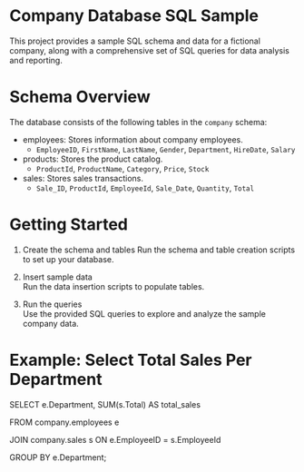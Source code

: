 # Company Database SQL Sample

This project provides a sample SQL schema and data for a fictional company, along with a comprehensive set of SQL queries for data analysis and reporting.

# Schema Overview

The database consists of the following tables in the `company` schema:

- employees: Stores information about company employees.
  - `EmployeeID`, `FirstName`, `LastName`, `Gender`, `Department`, `HireDate`, `Salary`
- products: Stores the product catalog.
  - `ProductId`, `ProductName`, `Category`, `Price`, `Stock`
- sales: Stores sales transactions.
  - `Sale_ID`, `ProductId`, `EmployeeId`, `Sale_Date`, `Quantity`, `Total`

# Getting Started

1. Create the schema and tables 
   Run the schema and table creation scripts to set up your database.

2. Insert sample data  
   Run the data insertion scripts to populate tables.

3. Run the queries  
   Use the provided SQL queries to explore and analyze the sample company data.

# Example: Select Total Sales Per Department

SELECT e.Department, SUM(s.Total) AS total_sales

FROM company.employees e

JOIN company.sales s ON e.EmployeeID = s.EmployeeId

GROUP BY e.Department;
